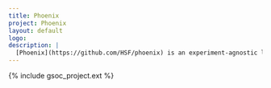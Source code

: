 ```yaml
---
title: Phoenix
project: Phoenix
layout: default
logo: 
description: |
  [Phoenix](https://github.com/HSF/phoenix) is an experiment-agnostic library for the visualisation of detector geometry and event data in a browser.
---
```


{% include gsoc_project.ext %}
